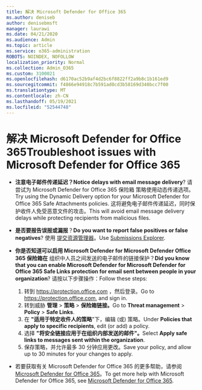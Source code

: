 ```yaml
---
title: 解决 Microsoft Defender for Office 365
ms.author: deniseb
author: denisebmsft
manager: laurawi
ms.date: 04/21/2020
ms.audience: Admin
ms.topic: article
ms.service: o365-administration
ROBOTS: NOINDEX, NOFOLLOW
localization_priority: Normal
ms.collection: Admin_O365
ms.custom: 3100021
ms.openlocfilehash: d6170ac52b9af4d2bc6f8822ff2a9b8c1b161ed9
ms.sourcegitcommit: f4866e94918c7b591ad0cd3b58169d340bcc7f00
ms.translationtype: MT
ms.contentlocale: zh-CN
ms.lasthandoff: 05/19/2021
ms.locfileid: "52544748"
---
```

# <a name="troubleshoot-issues-with-microsoft-defender-for-office-365"></a><span data-ttu-id="f030f-102">解决 Microsoft Defender for Office 365</span><span class="sxs-lookup"><span data-stu-id="f030f-102">Troubleshoot issues with Microsoft Defender for Office 365</span></span>

- <span data-ttu-id="f030f-103">**注意电子邮件传递延迟？**</span><span class="sxs-lookup"><span data-stu-id="f030f-103">**Notice delays with email message delivery**?</span></span> <span data-ttu-id="f030f-104">请尝试为 Microsoft Defender for Office 365 保险箱 策略使用动态传递选项。</span><span class="sxs-lookup"><span data-stu-id="f030f-104">Try using the Dynamic Delivery option for your Microsoft Defender for Office 365 Safe Attachments policies.</span></span> <span data-ttu-id="f030f-105">这将避免电子邮件传递延迟，同时保护收件人免受恶意文件的攻击。</span><span class="sxs-lookup"><span data-stu-id="f030f-105">This will avoid email message delivery delays while protecting recipients from malicious files.</span></span>
- <span data-ttu-id="f030f-106">**是否要报告误报或漏报**？</span><span class="sxs-lookup"><span data-stu-id="f030f-106">**Do you want to report false positives or false negatives**?</span></span> <span data-ttu-id="f030f-107">使用 [提交资源管理器](https://protection.office.com/reportsubmission)。</span><span class="sxs-lookup"><span data-stu-id="f030f-107">Use [Submissions Explorer](https://protection.office.com/reportsubmission).</span></span>
- <span data-ttu-id="f030f-108">**你是否知道可以启用 Microsoft Defender for Microsoft Defender Office 365 保险箱在** 组织中人员之间发送的电子邮件的链接保护？</span><span class="sxs-lookup"><span data-stu-id="f030f-108">**Did you know that you can enable Microsoft Defender for Microsoft Defender for Office 365 Safe Links protection for email sent between people in your organization**?</span></span> <span data-ttu-id="f030f-109">请按以下步骤操作：</span><span class="sxs-lookup"><span data-stu-id="f030f-109">Follow these steps:</span></span>
    1. <span data-ttu-id="f030f-110">转到 https://protection.office.com ，然后登录。</span><span class="sxs-lookup"><span data-stu-id="f030f-110">Go to https://protection.office.com, and sign in.</span></span>
    2. <span data-ttu-id="f030f-111">转到威胁 **管理**  >  **策略**  >  **保险箱链接。**</span><span class="sxs-lookup"><span data-stu-id="f030f-111">Go to **Threat management** > **Policy** > **Safe Links**.</span></span>
    3. <span data-ttu-id="f030f-112">在 **"适用于特定收件人的策略**"下，编辑 (或) 策略。</span><span class="sxs-lookup"><span data-stu-id="f030f-112">Under **Policies that apply to specific recipients**, edit (or add) a policy.</span></span>
    4. <span data-ttu-id="f030f-113">选择 **"将安全链接应用于在组织内部发送的邮件"。**</span><span class="sxs-lookup"><span data-stu-id="f030f-113">Select **Apply safe links to messages sent within the organization**.</span></span>
    5. <span data-ttu-id="f030f-114">保存策略，并允许最多 30 分钟应用更改。</span><span class="sxs-lookup"><span data-stu-id="f030f-114">Save your policy, and allow up to 30 minutes for your changes to apply.</span></span>

- <span data-ttu-id="f030f-115">若要获取有关 Microsoft Defender for Office 365 的更多帮助，请参阅[Microsoft Defender for Office 365](/microsoft-365/security/office-365-security/office-365-atp)。</span><span class="sxs-lookup"><span data-stu-id="f030f-115">To get more help with Microsoft Defender for Office 365, see [Microsoft Defender for Office 365](/microsoft-365/security/office-365-security/office-365-atp).</span></span>
